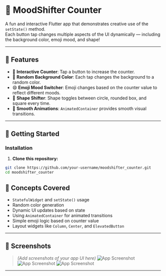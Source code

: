 # 🎉 MoodShifter Counter

A fun and interactive Flutter app that demonstrates creative use of the `setState()` method.  
Each button tap changes multiple aspects of the UI dynamically — including the background color, emoji mood, and shape!

---

## 📱 Features

- 🔢 **Interactive Counter**: Tap a button to increase the counter.
- 🎨 **Random Background Color**: Each tap changes the background to a random color.
- 😄 **Emoji Mood Switcher**: Emoji changes based on the counter value to reflect different moods.
- 🔲 **Shape Shifter**: Shape toggles between circle, rounded box, and square every time.
- 🎯 **Smooth Animations**: `AnimatedContainer` provides smooth visual transitions.

---

## 🚀 Getting Started

### Installation

1. **Clone this repository:**

```bash
git clone https://github.com/your-username/moodshifter_counter.git
cd moodshifter_counter
````


## 🧠 Concepts Covered

* `StatefulWidget` and `setState()` usage
* Random color generation
* Dynamic UI updates based on state
* Using `AnimatedContainer` for animated transitions
* Simple emoji logic based on counter value
* Layout widgets like `Column`, `Center`, and `ElevatedButton`

---

## 📸 Screenshots

> *(Add screenshots of your app UI here)*
![App Screenshot](screenshots/Screenshot1.png)
![App Screenshot](screenshots/Screenshot2.png)
![App Screenshot](screenshots/Screenshot3.png)

---





